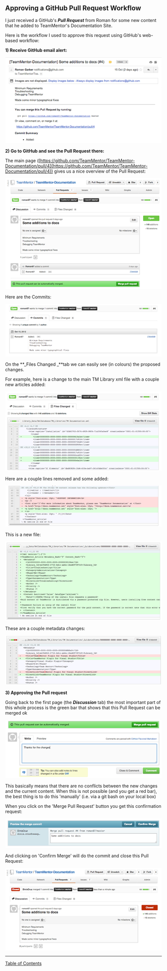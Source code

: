 ##  Approving a GitHub Pull Request Workflow 

I just received a GitHub's **_Pull Request_** from Roman for some new content that he added to TeamMentor's Documentation Site.

Here is the workflow I used to approve this request using GitHub's web-based workflow:

**1) Receive GitHub email alert:**  


[![](images/Screen_Shot_2012-10-17_at_01_46_01.png)](http://1.bp.blogspot.com/-efI35z2h01E/UH3_7cu6ftI/AAAAAAAAAGQ/LQSTjOQTaGI/s1600/Screen+Shot+2012-10-17+at+01.46.01.png)

**2) Go to GitHub and see the Pull Request there:**

The main page ([https://github.com/TeamMentor/TeamMentor-Documentation/pull/4](https://github.com/TeamMentor/TeamMentor-Documentation/pull/4)) gives us a nice overview of the Pull Request:  


[![](images/Screen_Shot_2012-10-17_at_01_48_15.png)](http://1.bp.blogspot.com/-jbjW-Gr10KI/UH4CbawvBCI/AAAAAAAAAGg/FXi18SQMoxA/s1600/Screen+Shot+2012-10-17+at+01.48.15.png)

Here are the Commits:

[![](images/Screen_Shot_2012-10-17_at_01_48_47.png)](http://1.bp.blogspot.com/-mRsoKbC9SvQ/UH4CeGiSM3I/AAAAAAAAAGo/ro0xasQVyf4/s1600/Screen+Shot+2012-10-17+at+01.48.47.png)

On the **_Files Changed _**tab we can easily see (in colours) the proposed changes.

For example, here is a change to the main TM Library xml file with a couple new articles added:  

[![](images/Screen_Shot_2012-10-17_at_01_48_58.png)](http://2.bp.blogspot.com/-LgN06tqIsPI/UH4CfFCLvMI/AAAAAAAAAGs/zwloaE_9DIg/s1600/Screen+Shot+2012-10-17+at+01.48.58.png)

Here are a couple lines removed and some added:

[![](images/Screen_Shot_2012-10-17_at_01_49_37.png)](http://2.bp.blogspot.com/-gEug5M7-B9Y/UH4CfrOOgiI/AAAAAAAAAG0/lLpio6mK0zg/s1600/Screen+Shot+2012-10-17+at+01.49.37.png)

This is a new file:

[![](images/Screen_Shot_2012-10-17_at_01_50_03.png)](http://3.bp.blogspot.com/-TypCnQGY0bI/UH4CgTD59nI/AAAAAAAAAG8/x5TcV695EQ8/s1600/Screen+Shot+2012-10-17+at+01.50.03.png)

These are a couple metadata changes:

[![](images/Screen_Shot_2012-10-17_at_01_50_13.png)](http://4.bp.blogspot.com/-X7qtGxzoIbM/UH4Cho7FpsI/AAAAAAAAAHI/CT31aqB6Tac/s1600/Screen+Shot+2012-10-17+at+01.50.13.png)

**3) Approving the Pull request**  

Going back to the first page (the **_Discussion_** tab) the most important part of this whole process is the green bar that shows that this Pull Request can be merged ok

[![](images/Screen_Shot_2012-10-17_at_02_16_44.png)](http://2.bp.blogspot.com/-rvo2h1oJNEo/UH4HDZKoDaI/AAAAAAAAAHY/wLz2FDV5ALk/s1600/Screen+Shot+2012-10-17+at+02.16.44.png)

This basically means that there are no conflicts between the new changes and the current content. When this is not possible (and you get a red bar), the best thing is to do this 'manually' (i.e. via a git bash on your local box)

When you click on the 'Merge Pull Request' button you get this confirmation request:

[![](images/Screen_Shot_2012-10-17_at_02_20_16.png)](http://1.bp.blogspot.com/-3CJLIk0WRI0/UH4H-npobgI/AAAAAAAAAHg/-kx0ew78vOM/s1600/Screen+Shot+2012-10-17+at+02.20.16.png)

And clicking on 'Confirm Merge' will do the commit and close this Pull Request:

[![](images/Screen_Shot_2012-10-17_at_02_21_28.png)](http://2.bp.blogspot.com/-bQcREiPOZzs/UH4IOAbU2BI/AAAAAAAAAHo/GphPNAvRdW4/s1600/Screen+Shot+2012-10-17+at+02.21.28.png)

  






- - - 
[Table of Contents](../Table_of_Contents.md)
